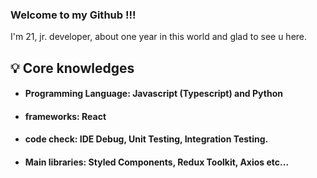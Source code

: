 ### Welcome to my Github !!!

I'm 21, jr. developer, about one year in this world and glad to see u here.

## 💡 Core knowledges

* #### Programming Language: Javascript (Typescript) and Python
* #### frameworks: React
* #### code check: IDE Debug, Unit Testing, Integration Testing.
* #### Main libraries: Styled Components, Redux Toolkit, Axios etc...
